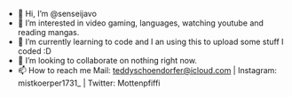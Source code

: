 - 👋 Hi, I’m @senseijavo
- 👀 I’m interested in video gaming, languages, watching youtube and reading mangas.
- 🌱 I’m currently learning to code and I an using this to upload some stuff I coded :D
- 💞️ I’m looking to collaborate on nothing right now.
- 📫 How to reach me
     Mail: teddyschoendorfer@icloud.com | Instagram: mistkoerper1731_ | Twitter: Mottenpfiffi

<!---
senseijavo/senseijavo is a ✨ special ✨ repository because its `README.md` (this file) appears on your GitHub profile.
You can click the Preview link to take a look at your changes.
--->
